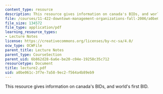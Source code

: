 ```yaml
---
content_type: resource
description: This resource gives information on canada's BIDs, and world's first BID.
file: /courses/11-422-downtown-management-organizations-fall-2006/a0be061c3f7e7a589ec2f564a4b89eb9_lecture2.pdf
file_size: 134572
file_type: application/pdf
learning_resource_types:
- Lecture Notes
license: https://creativecommons.org/licenses/by-nc-sa/4.0/
ocw_type: OCWFile
parent_title: Lecture Notes
parent_type: CourseSection
parent_uid: 6b862d28-6a6e-be20-c04e-19258c35c712
resourcetype: Document
title: lecture2.pdf
uid: a0be061c-3f7e-7a58-9ec2-f564a4b89eb9
---
```

This resource gives information on canada's BIDs, and world's first BID.